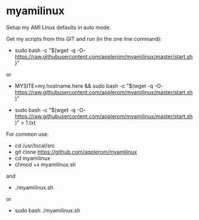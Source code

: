 # myamilinux
Setup my AMI Linux defaults in auto mode.

Get my scripts from this GIT and run (in the one line command):

* sudo bash -c "$(wget -q -O- https://raw.githubusercontent.com/applerom/myamilinux/master/start.sh)"

or

* MYSITE=my.hostname.here && sudo bash -c "$(wget -q -O- https://raw.githubusercontent.com/applerom/myamilinux/master/start.sh)"

* sudo bash -c "$(wget -q -O- https://raw.githubusercontent.com/applerom/myamilinux/master/start.sh)" > 1.txt

For common use:

* cd /usr/local/src
* git clone https://github.com/applerom/myamilinux
* cd myamilinux
* chmod +x myamilinux.sh

and

* ./myamilinux.sh

or

* sudo bash ./myamilinux.sh

